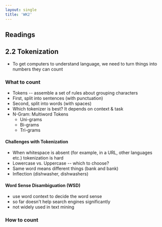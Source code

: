 ```yaml
---
layout: single
title: 'WK2'
---
```


## Readings

## 2.2 Tokenization
* To get computers to understand language, we need to turn things into numbers they can count

### What to count
* Tokens -- assemble a set of rules about grouping characters
* First, split into sentences (with punctuation)
* Second, split into words (with spaces)
* Which tokenizer is best? It depends on context & task
* N-Gram: Multiword Tokens
  * Uni-grams
  * Bi-grams
  * Tri-grams

#### Challenges with Tokenization
* When whitespace is absent (for example, in a URL, other languages etc.) tokenization is hard
* Lowercase vs. Uppercase -- which to choose?
* Same word means different things (bank and bank)
* Inflection (dishwasher, dishwashers)

#### Word Sense Disambiguation (WSD)
* use word context to decide the word sense
* so far doesn't help search engines significantly
* not widely used in text mining


### How to count